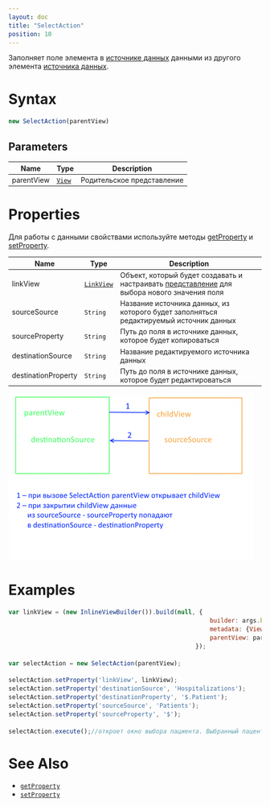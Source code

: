 ```yaml
---
layout: doc
title: "SelectAction"
position: 10
---
```


Заполняет поле элемента в [источнике данных](../../DataSources) данными из другого элемента [источника данных](../../DataSources).

# Syntax

```js
new SelectAction(parentView)
```
## Parameters

|Name|Type|Description|
|----|----------|---------|
|parentView|[`View`](../../Elements/View/)| Родительское представление |

# Properties

Для работы с данными свойствами используйте методы [getProperty](../BaseAction/BaseAction.getProperty/) и [setProperty](../BaseAction/BaseAction.setProperty/).

|Name|Type|Description|
|----|----|-----------|
|linkView|[`LinkView`](../../LinkView/)|Объект, который будет создавать и настраивать [представление](../../Elements/View/) для выбора нового значения поля|
|sourceSource|`String`|Название источника данных, из которого будет заполняться редактируемый источник данных|
|sourceProperty|`String`|Путь до поля в источнике данных, которое будет копироваться|
|destinationSource|`String`|Название редактируемого источника данных|
|destinationProperty|`String`|Путь до поля в источнике данных, которое будет редактироваться|

![](Scheme.png)


# Examples

```js
var linkView = (new InlineViewBuilder()).build(null, {
														builder: args.builder, 
														metadata: {View: selectPatientView}, 
														parentView: parentView
													});

var selectAction = new SelectAction(parentView);

selectAction.setProperty('linkView', linkView);
selectAction.setProperty('destinationSource', 'Hospitalizations');
selectAction.setProperty('destinationProperty', '$.Patient');
selectAction.setProperty('sourceSource', 'Patients');
selectAction.setProperty('sourceProperty', '$');

selectAction.execute();//откроет окно выбора пациента. Выбранный пацент будет записан в текущей госпитализации
```


# See Also

* [`getProperty`](../BaseAction/BaseAction.getProperty/)
* [`setProperty`](../BaseAction/BaseAction.setProperty/)